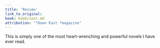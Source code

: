 ```yaml
---
title: 'Review'
link_to_original:
book: book/cost.md
attribution: "*Down East *magazine"
---
```

This is simply one of the most heart-wrenching and powerful novels I have ever read.

